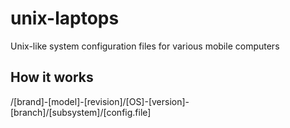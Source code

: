 # unix-laptops
Unix-like system configuration files for various mobile computers

## How it works
/[brand]-[model]-[revision]/[OS]-[version]-[branch]/[subsystem]/[config.file]
